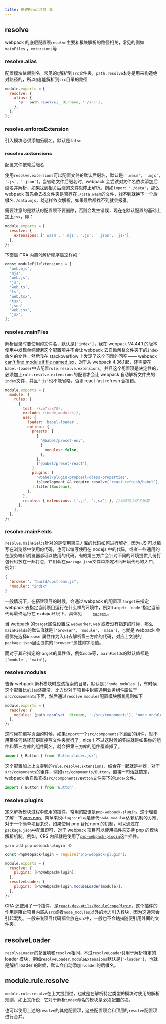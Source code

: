 ```yaml
---
title: 搭建React项目（5）
---
```


## resolve

webpack 的底层配置项`resolve`主要和模块解析的路径相关，常见的例如`mainFiles` ，`extensions`等

### resolve.alias

配置模块依赖别名，常见的`@`解析到`src`文件夹，`path.resolve`本身是用来构造绝对路径的，所以`@`总能解析到`src`目录的路径

```javascript
module.exports = {
  resolve: {
    alias: {
      '@': path.resolve(__dirname, './src'),
    },
  },
};
```

### resolve.enforceExtension

引入模块必须添加拓展名，默认是`false`

### resolve.extensions

配置文件依赖后缀名

使用`resolve.extensions`可以配置文件的默认后缀名，默认是`['.wasm', '.mjs', '.js', '.json']`。当省略文件后缀名时，webpack 会尝试对文件名依次添加后缀名并解析，如果找到相关后缀的文件就停止解析。例如`import "./data"`，那么 webpack 首先会去找文件夹是否存在`./data.wasm`的文件，找不到就换下一个后缀名`./data.mjs`，就这样依次解析，如果最后都找不到就会报错。

需要注意的是默认的配置项不要删除，否则会发生错误，现在在默认配置的基础上加上`jsx`，即：

```javascript
module.exports = {
  resolve: {
    extensions: ['.wasm', '.mjs', '.js', '.json', 'jsx'],
  },
};
```

下面是 CRA 内置的解析顺序是这样的：

```javascript
const moduleFileExtensions = [
  'web.mjs',
  'mjs',
  'web.js',
  'js',
  'web.ts',
  'ts',
  'web.tsx',
  'tsx',
  'json',
  'web.jsx',
  'jsx',
];
```

### resolve.mainFiles

解析目录时要使用的文件名，默认是`['index']`，我在 webpack V4.44.1 的版本使用中发现单纯使用这个配置项并不会让 webpack 去自动解析文件夹下的`index`命名的文件，然后我在 stackoverflow 上发现了这个问题的回答 —— [webpack can't find module if file named jsx](https://stackoverflow.com/questions/34678314/webpack-cant-find-module-if-file-named-jsx#comment85968209_34678598)，对于从 webpack 4.36.1 起，还需要在`babel-loader`中去配置`rule.resolve.extensions`，并且这个配置项是决定性的，必须加上`rule.resolve.extensions`的配置才会让 webpack 自动解析文件夹的`index`文件，并且`".js"`也不能省略，否则 react fast refresh 会报错。

```javascript
module.exports = {
  module: {
    rules: [
      {
        test: /\.m?jsx?$/,
        exclude: /(node_modules)/,
        use: {
          loader: 'babel-loader',
          options: {
            presets: [
              [
                '@babel/preset-env',
                {
                  modules: false,
                },
              ],
              ['@babel/preset-react'],
            ],
            plugins: [
              '@babel/plugin-proposal-class-properties',
              isDevelopment && require.resolve('react-refresh/babel'),
            ].filter(Boolean),
          },
        },
        resolve: { extensions: ['.js', '.jsx'] }, //必须加上这个配置
      },
    ],
  },
};
```

### resolve.mainFields

`resolve.mainFields`针对的是使用第三方库的代码如何进行解析，因为 JS 可以编写在浏览器中使用的代码，也可以编写使用在 nodejs 中的代码，或者一些通用的在服务端和浏览器都可以使用的代码。有的第三方库会针对不同的环境提供几份打包代码放在一起打包，它们会在`package.json`文件中指定不同环境代码的入口，例如：

```json
{
  "browser": "build/upstream.js",
  "module": "index"
}
```

一般情况下，在搭建项目的时候，会通过 webpack 的配置项 `target`来指定 webpack 去指定当前项目运行在什么样的环境中，例如`target: 'node'`指定当前代码最终运行在 nodejs 环境下。具体见 —— [`target` ](https://webpack.docschina.org/configuration/target/)。

当 webpack 的`target`属性设置成 `webworker`, `web` 或者没有指定的时候，那么`mainFields`的默认值就是`['browser', 'module', 'main']`，也就是 webpack 会最优先选择`browser`属性作为入口去解析第三方库的代码，对应上文说的`package.json`里面提供的`"browser"`属性的字段值。

而对于其它指定的`target`的属性值，例如`node`等，`mainFields`的默认值都是`['module', 'main']`。

### resolve.modules

告诉 webpack 解析模块时应该搜索的目录，默认是`['node_modules']`，有时候这个配置比`alias`还简洁，比方说对于项目中封装通用业务组件库位于`src/components`下面，然后通过`resolve.modules`配置模块解析规则如下

```javascript
module.exports = {
  resolve: {
    modules: [path.resolve(__dirname, './src/components'), 'node_modules'],
  },
};
```

这时候在编写页面的时候，如果`import`一个`src/components`下里面的组件，就不用带任何路径前缀直接写文件夹就行了，nice！不过这时候的弊端就是如果你的组件和第三方库的组件同名，就会把第三方库的组件覆盖掉了。

```javascript
import { Button } from 'Button/index.jsx';
```

这个配置加上上文提到的`rule.resolve.extensions`，结合在一起就是神器，对于`src/components`的组件，例如`src/components/Button`，直接一句话就搞定，webpack 会自动查找`src/components/Button`文件夹下的`index`文件。

```javascript
import { Button } from 'Button';
```

### resolve.plugins

定义解析模块过程中使用的插件，常用的应该是`pnp-webpack-plugin`。这个理要了解一下[yarn pnp](https://classic.yarnpkg.com/en/docs/pnp/)，简单来说`Plug'n'Play`是替代`node_modules`依赖机制的方案，对于一个简单项目来说，如果使用 pnp 替代 npm 的机制，可以通过在`package.json`中配置即可，对于 webpack 项目可以使用插件来支持 pnp 的模块解析机制。例如，CRS 内部就是使用了[`pnp-webpack-plugin`](https://github.com/arcanis/pnp-webpack-plugin)这个插件。

```shell
yarn add pnp-webpack-plugin -D
```

```javascript
const PnpWebpackPlugin = require('pnp-webpack-plugin');

module.exports = {
  resolve: {
    plugins: [PnpWebpackPlugin],
  },
  resolveLoader: {
    plugins: [PnpWebpackPlugin.moduleLoader(module)],
  },
};
```

CRA 还使用了一个插件，是[`react-dev-utils/ModuleScopePlugin`](https://github.com/facebook/create-react-app/tree/e9abde739240b3124ab7237cbf32a370c209511e/packages/react-dev-utils#new-modulescopepluginappsrc-string-allowedfiles-string)，这个插件的作用是阻止项目内部从`src`或者`node_modules`以外的地方引入模块，因为这通常会引起混乱。一般来说项目代码都会放在`src`中，一般也不会瞎搞随便引用外面的文件夹。

## resolveLoader

`resolveLoader`的配置项和`resolve`相同，不过`resolveLoader`只用于解析特定的 loader 模块，例如`resolveLoader.moduleExtensions`默认是`['-loader']`，也就是解析 loader 的时候，默认会自动添加`-loader`的后缀名。

## module.rule.resolve

`module.rule.resolve`在上文提到过，也就是在解析特定类型的模块时使用的解析规则，如上文所说，它对于解析`index`命名的模块是必须配置的项。

也可以使用上述的`resolve`的其他配置项，这些配置项会和顶层的`resolve`配置项进行合并。
